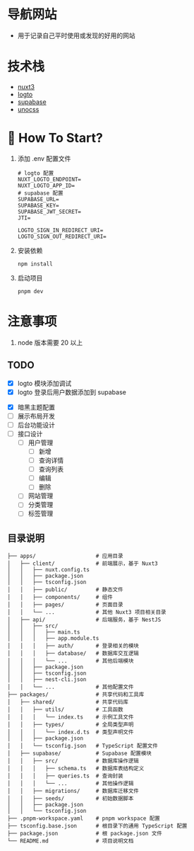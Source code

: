 # 导航网站
 - 用于记录自己平时使用或发现的好用的网站

# 技术栈
 - [nuxt3](https://nuxt.com/)
 - [logto](https://logto.io/)
 - [supabase](https://supabase.com/)
 - [unocss](https://unocss.dev/)

# 🚀 How To Start?
<!-- The mentioned operations below are based on the root directory of the current project, please be attentive to ensure there are no errors! -->
1. 添加 .env 配置文件
	```shell
	# logto 配置
	NUXT_LOGTO_ENDPOINT=
	NUXT_LOGTO_APP_ID=
	# supabase 配置
	SUPABASE_URL=
	SUPABASE_KEY=
	SUPABASE_JWT_SECRET=
	JTI=

	LOGTO_SIGN_IN_REDIRECT_URI= 
	LOGTO_SIGN_OUT_REDIRECT_URI=
	
	```
2. 安装依赖
   ```shell
   npm install
   ```
3. 启动项目
   ```shell
   pnpm dev
   ```
# 注意事项
1. node 版本需要 20 以上

## TODO

- [X] logto 模块添加调试
- [x] logto 登录后用户数据添加到 supabase
<!-- - [ ] supabase api 封装 -->
- [x] 暗黑主题配置
- [ ] 展示布局开发
- [ ] 后台功能设计
- [ ] 接口设计
  - [ ] 用户管理
    - [ ] 新增
    - [ ] 查询详情
    - [ ] 查询列表
    - [ ] 编辑
    - [ ] 删除
  - [ ] 网站管理
  - [ ] 分类管理
  - [ ] 标签管理
## 目录说明
```shell
├── apps/                   # 应用目录
│   ├── client/             # 前端展示，基于 Nuxt3
│   │   ├── nuxt.config.ts
│   │   ├── package.json
│   │   ├── tsconfig.json
│   │   ├── public/         # 静态文件
│   │   ├── components/     # 组件
│   │   ├── pages/          # 页面目录
│   │   └── ...             # 其他 Nuxt3 项目相关目录
│   ├── api/                # 后端服务，基于 NestJS
│   │   ├── src/
│   │   │   ├── main.ts
│   │   │   ├── app.module.ts
│   │   │   ├── auth/       # 登录相关的模块
│   │   │   ├── database/   # 数据库交互逻辑
│   │   │   └── ...         # 其他后端模块
│   │   ├── package.json
│   │   ├── tsconfig.json
│   │   ├── nest-cli.json
│   │   └── ...             # 其他配置文件
├── packages/               # 共享代码和工具库
│   ├── shared/             # 共享代码库
│   │   ├── utils/          # 工具函数
│   │   │   └── index.ts    # 示例工具文件
│   │   ├── types/          # 全局类型声明
│   │   │   └── index.d.ts  # 类型声明文件
│   │   ├── package.json
│   │   └── tsconfig.json   # TypeScript 配置文件
│   ├── supabase/           # Supabase 配置模块
│   │   ├── src/            # 数据库操作逻辑
│   │   │   ├── schema.ts   # 数据库表结构定义
│   │   │   ├── queries.ts  # 查询封装
│   │   │   └── ...         # 其他操作逻辑
│   │   ├── migrations/     # 数据库迁移文件
│   │   ├── seeds/          # 初始数据脚本
│   │   ├── package.json
│   │   └── tsconfig.json
├── .pnpm-workspace.yaml    # pnpm workspace 配置
├── tsconfig.base.json      # 根目录下的通用 TypeScript 配置
├── package.json            # 根 package.json 文件
└── README.md               # 项目说明文档

```